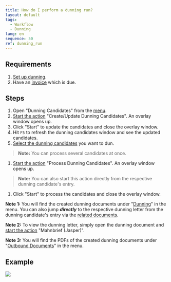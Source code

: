 ```yaml
---
title: How do I perform a dunning run?
layout: default
tags:
  - Workflow
  - Dunning
lang: en
sequence: 50
ref: dunning_run
---
```


## Requirements
1. [Set up dunning](Setup_Dunning).
1. Have an [invoice](Invoice_SalesOrder) which is due.

## Steps
1. Open "Dunning Candidates" from the [menu](Menu).
1. [Start the action](StartAction) "Create/Update Dunning Candidates". An overlay window opens up.
1. Click "Start" to update the candidates and close the overlay window.
1. Hit `F5` to refresh the dunning candidates window and see the updated candidates.
1. [Select the dunning candidates](RecordSelection) you want to dun.
 >**Note:** You can process several candidates at once.

1. [Start the action](StartAction) "Process Dunning Candidates". An overlay window opens up.
 >**Note:** You can also start this action directly from the respective dunning candidate's entry.

1. Click "Start" to process the candidates and close the overlay window.

**Note 1:** You will find the created dunning documents under "[Dunning](Menu)" in the menu. You can also jump ***directly*** to the respective dunning letter from the dunning candidate's entry via the [related documents](JumptoviaSidebar).

**Note 2:** To view the dunning letter, simply open the dunning document and [start the action](StartAction) "Mahnbrief (Jasper)".

**Note 3:** You will find the PDFs of the created dunning documents under "[Outbound Documents](Menu)" in the menu.

## Example
![](assets/Dunning_Run.gif)
